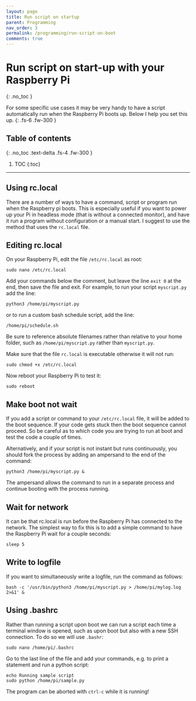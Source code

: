 ```yaml
---
layout: page
title: Run script on startup
parent: Programming
nav_order: 3
permalink: /programming/run-script-on-boot
comments: true
---
```


# Run script on start-up with your Raspberry Pi
{: .no_toc }

For some specific use cases it may be very handy to have a script automatically run when the Raspberry Pi boots up. Below I help you set this up.
{: .fs-6 .fw-300 }

## Table of contents
{: .no_toc .text-delta .fs-4 .fw-300 }

1. TOC
{:toc}
---

## Using rc.local
There are a number of ways to have a command, script or program run when the Raspberry pi boots. This is especially useful if you want to power up your Pi in headless mode (that is without a connected monitor), and have it run a program without configuration or a manual start. I suggest to use the method that uses the `rc.local` file.

## Editing rc.local
On your Raspberry Pi, edit the file `/etc/rc.local` as root:

```
sudo nano /etc/rc.local
```

Add your commands below the comment, but leave the line `exit 0` at the end, then save the file and exit. For example, to run your script `myscript.py` add the line:

```
python3 /home/pi/myscript.py
```

or to run a custom bash schedule script, add the line:

```
/home/pi/schedule.sh
```

Be sure to reference absolute filenames rather than relative to your home folder, such as `/home/pi/myscript.py` rather than `myscript.py`.

Make sure that the file `rc.local` is executable otherwise it will not run:

```
sudo chmod +x /etc/rc.local
```

Now reboot your Raspberry Pi to test it:

```
sudo reboot
```

## Make boot not wait
If you add a script or command to your `/etc/rc.local` file, it will be added to the boot sequence. If your code gets stuck then the boot sequence cannot proceed. So be careful as to which code you are trying to run at boot and test the code a couple of times.

Alternatively, and if your script is not instant but runs continuously, you should fork the process by adding an ampersand to the end of the command:

```
python3 /home/pi/myscript.py &
```

The ampersand allows the command to run in a separate process and continue booting with the process running.

## Wait for network
It can be that rc.local is run before the Raspberry Pi has connected to the network. The simplest way to fix this is to add a simple command to have the Raspberry Pi wait for a couple seconds:

```
sleep 5
```

## Write to logfile
If you want to simultaneously write a logfile, run the command as follows:

```
bash -c '/usr/bin/python3 /home/pi/myscript.py > /home/pi/mylog.log 2>&1' &
```

## Using .bashrc
Rather than running a script upon boot we can run a script each time a terminal window is opened, such as upon boot but also with a new SSH connection. To do so we will use `.bashr`:

```
sudo nano /home/pi/.bashrc
```

Go to the last line of the file and add your commands, e.g. to print a statement and run a python script:

```
echo Running sample script
sudo python /home/pi/sample.py
```

 The program can be aborted with `ctrl-c` while it is running!
